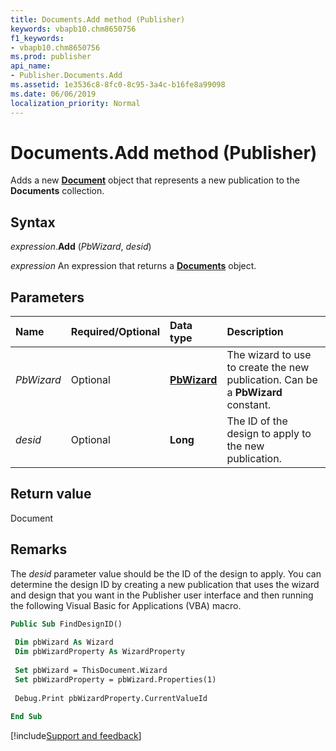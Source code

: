 ```yaml
---
title: Documents.Add method (Publisher)
keywords: vbapb10.chm8650756
f1_keywords:
- vbapb10.chm8650756
ms.prod: publisher
api_name:
- Publisher.Documents.Add
ms.assetid: 1e3536c8-8fc0-8c95-3a4c-b16fe8a99098
ms.date: 06/06/2019
localization_priority: Normal
---
```



# Documents.Add method (Publisher)

Adds a new **[Document](Publisher.Document.md)** object that represents a new publication to the **Documents** collection.


## Syntax

_expression_.**Add** (_PbWizard_, _desid_)

_expression_ An expression that returns a **[Documents](Publisher.Documents.md)** object.


## Parameters

|Name|Required/Optional|Data type|Description|
|:-----|:-----|:-----|:-----|
|_PbWizard_ |Optional| **[PbWizard](Publisher.PbWizard.md)** |The wizard to use to create the new publication. Can be a **PbWizard** constant.|
|_desid_ |Optional| **Long**|The ID of the design to apply to the new publication.|

## Return value

Document


## Remarks

The _desid_ parameter value should be the ID of the design to apply. You can determine the design ID by creating a new publication that uses the wizard and design that you want in the Publisher user interface and then running the following Visual Basic for Applications (VBA) macro.

```vb
Public Sub FindDesignID() 
 
 Dim pbWizard As Wizard 
 Dim pbWizardProperty As WizardProperty 
 
 Set pbWizard = ThisDocument.Wizard 
 Set pbWizardProperty = pbWizard.Properties(1) 
 
 Debug.Print pbWizardProperty.CurrentValueId 
 
End Sub
```

[!include[Support and feedback](~/includes/feedback-boilerplate.md)]